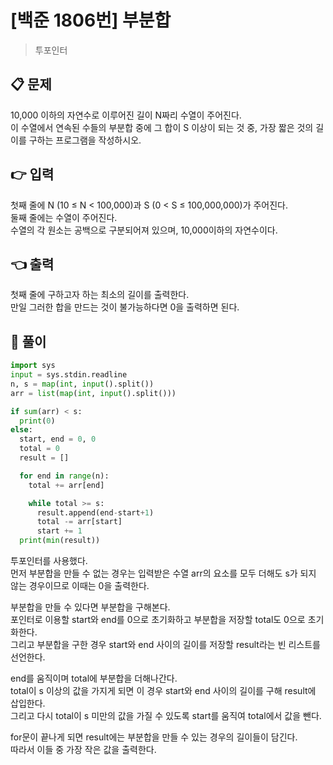 # [백준 1806번] 부분합

> 투포인터

## 📋 문제

10,000 이하의 자연수로 이루어진 길이 N짜리 수열이 주어진다.  
이 수열에서 연속된 수들의 부분합 중에 그 합이 S 이상이 되는 것 중, 가장 짧은 것의 길이를 구하는 프로그램을 작성하시오.

## 👉 입력

첫째 줄에 N (10 ≤ N < 100,000)과 S (0 < S ≤ 100,000,000)가 주어진다.  
둘째 줄에는 수열이 주어진다.  
수열의 각 원소는 공백으로 구분되어져 있으며, 10,000이하의 자연수이다.

## 👈 출력

첫째 줄에 구하고자 하는 최소의 길이를 출력한다.  
만일 그러한 합을 만드는 것이 불가능하다면 0을 출력하면 된다.

## 📝 풀이

```python
import sys
input = sys.stdin.readline
n, s = map(int, input().split())
arr = list(map(int, input().split()))

if sum(arr) < s:
  print(0)
else:
  start, end = 0, 0
  total = 0
  result = []

  for end in range(n):
    total += arr[end]

    while total >= s:
      result.append(end-start+1)
      total -= arr[start]
      start += 1
  print(min(result))
```

투포인터를 사용했다.  
먼저 부분합을 만들 수 없는 경우는 입력받은 수열 arr의 요소를 모두 더해도 s가 되지 않는 경우이므로 이때는 0을 출력한다.

부분합을 만들 수 있다면 부분합을 구해본다.  
포인터로 이용할 start와 end를 0으로 초기화하고 부분합을 저장할 total도 0으로 초기화한다.  
그리고 부분합을 구한 경우 start와 end 사이의 길이를 저장할 result라는 빈 리스트를 선언한다.

end를 움직이며 total에 부분합을 더해나간다.  
total이 s 이상의 값을 가지게 되면 이 경우 start와 end 사이의 길이를 구해 result에 삽입한다.  
그리고 다시 total이 s 미만의 값을 가질 수 있도록 start를 움직여 total에서 값을 뺀다.

for문이 끝나게 되면 result에는 부분합을 만들 수 있는 경우의 길이들이 담긴다.  
따라서 이들 중 가장 작은 값을 출력한다.
